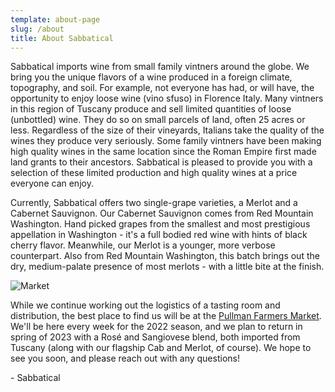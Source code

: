 ```yaml
---
template: about-page
slug: /about
title: About Sabbatical
---
```

Sabbatical imports wine from small family vintners around the globe.  We bring you the unique flavors of a wine produced in a foreign climate, topography, and soil.  For example, not everyone has had, or will have, the opportunity to enjoy loose wine (vino sfuso) in Florence Italy.  Many vintners in this region of Tuscany produce and sell limited quantities of loose (unbottled) wine.  They do so on small parcels of land, often 25 acres or less.   Regardless of the size of their vineyards, Italians take the quality of the wines they produce very seriously.  Some family vintners have been making high quality wines in the same location since the Roman Empire first made land grants to their ancestors.  Sabbatical is pleased to provide you with a selection of these limited production and high quality wines at a price everyone can enjoy.

Currently, Sabbatical offers two single-grape varieties, a Merlot and a Cabernet Sauvignon.  Our Cabernet Sauvignon comes from Red Mountain Washington.  Hand picked grapes from the smallest and most prestigious appellation in Washington - it's a full bodied red wine with hints of black cherry flavor.  Meanwhile, our Merlot is a younger, more verbose counterpart.  Also from Red Mountain Washington, this batch brings out the dry, medium-palate presence of most merlots - with a little bite at the finish.

![Market](/assets/market-1.jpg "Pullman Farmers Market, June 2022")

While we continue working out the logistics of a tasting room and distribution, the best place to find us will be at the [Pullman Farmers Market](https://pullmanfarmersmarket.com/).  We'll be here every week for the 2022 season, and we plan to return in spring of 2023 with a Rosé and Sangiovese blend, both imported from Tuscany (along with our flagship Cab and Merlot, of course).  We hope to see you soon, and please reach out with any questions! 

\- Sabbatical